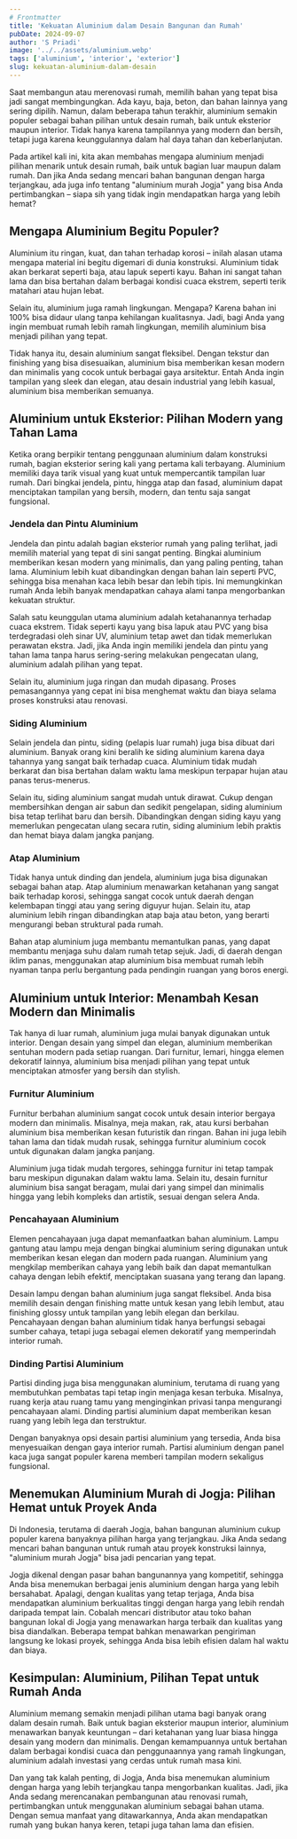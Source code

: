 ```yaml
---
# Frontmatter
title: 'Kekuatan Aluminium dalam Desain Bangunan dan Rumah'
pubDate: 2024-09-07
author: 'S Priadi'
image: '../../assets/aluminium.webp'
tags: ['aluminium', 'interior', 'exterior']
slug: kekuatan-aluminium-dalam-desain
---
```


Saat membangun atau merenovasi rumah, memilih bahan yang tepat bisa jadi sangat membingungkan. Ada kayu, baja, beton, dan bahan lainnya yang sering dipilih. Namun, dalam beberapa tahun terakhir, aluminium semakin populer sebagai bahan pilihan untuk desain rumah, baik untuk eksterior maupun interior. Tidak hanya karena tampilannya yang modern dan bersih, tetapi juga karena keunggulannya dalam hal daya tahan dan keberlanjutan.

Pada artikel kali ini, kita akan membahas mengapa aluminium menjadi pilihan menarik untuk desain rumah, baik untuk bagian luar maupun dalam rumah. Dan jika Anda sedang mencari bahan bangunan dengan harga terjangkau, ada juga info tentang "aluminium murah Jogja" yang bisa Anda pertimbangkan – siapa sih yang tidak ingin mendapatkan harga yang lebih hemat?

## Mengapa Aluminium Begitu Populer?

Aluminium itu ringan, kuat, dan tahan terhadap korosi – inilah alasan utama mengapa material ini begitu digemari di dunia konstruksi. Aluminium tidak akan berkarat seperti baja, atau lapuk seperti kayu. Bahan ini sangat tahan lama dan bisa bertahan dalam berbagai kondisi cuaca ekstrem, seperti terik matahari atau hujan lebat.

Selain itu, aluminium juga ramah lingkungan. Mengapa? Karena bahan ini 100% bisa didaur ulang tanpa kehilangan kualitasnya. Jadi, bagi Anda yang ingin membuat rumah lebih ramah lingkungan, memilih aluminium bisa menjadi pilihan yang tepat.

Tidak hanya itu, desain aluminium sangat fleksibel. Dengan tekstur dan finishing yang bisa disesuaikan, aluminium bisa memberikan kesan modern dan minimalis yang cocok untuk berbagai gaya arsitektur. Entah Anda ingin tampilan yang sleek dan elegan, atau desain industrial yang lebih kasual, aluminium bisa memberikan semuanya.

## Aluminium untuk Eksterior: Pilihan Modern yang Tahan Lama

Ketika orang berpikir tentang penggunaan aluminium dalam konstruksi rumah, bagian eksterior sering kali yang pertama kali terbayang. Aluminium memiliki daya tarik visual yang kuat untuk mempercantik tampilan luar rumah. Dari bingkai jendela, pintu, hingga atap dan fasad, aluminium dapat menciptakan tampilan yang bersih, modern, dan tentu saja sangat fungsional.

### Jendela dan Pintu Aluminium

Jendela dan pintu adalah bagian eksterior rumah yang paling terlihat, jadi memilih material yang tepat di sini sangat penting. Bingkai aluminium memberikan kesan modern yang minimalis, dan yang paling penting, tahan lama. Aluminium lebih kuat dibandingkan dengan bahan lain seperti PVC, sehingga bisa menahan kaca lebih besar dan lebih tipis. Ini memungkinkan rumah Anda lebih banyak mendapatkan cahaya alami tanpa mengorbankan kekuatan struktur.

Salah satu keunggulan utama aluminium adalah ketahanannya terhadap cuaca ekstrem. Tidak seperti kayu yang bisa lapuk atau PVC yang bisa terdegradasi oleh sinar UV, aluminium tetap awet dan tidak memerlukan perawatan ekstra. Jadi, jika Anda ingin memiliki jendela dan pintu yang tahan lama tanpa harus sering-sering melakukan pengecatan ulang, aluminium adalah pilihan yang tepat.

Selain itu, aluminium juga ringan dan mudah dipasang. Proses pemasangannya yang cepat ini bisa menghemat waktu dan biaya selama proses konstruksi atau renovasi.

### Siding Aluminium

Selain jendela dan pintu, siding (pelapis luar rumah) juga bisa dibuat dari aluminium. Banyak orang kini beralih ke siding aluminium karena daya tahannya yang sangat baik terhadap cuaca. Aluminium tidak mudah berkarat dan bisa bertahan dalam waktu lama meskipun terpapar hujan atau panas terus-menerus.

Selain itu, siding aluminium sangat mudah untuk dirawat. Cukup dengan membersihkan dengan air sabun dan sedikit pengelapan, siding aluminium bisa tetap terlihat baru dan bersih. Dibandingkan dengan siding kayu yang memerlukan pengecatan ulang secara rutin, siding aluminium lebih praktis dan hemat biaya dalam jangka panjang.

### Atap Aluminium

Tidak hanya untuk dinding dan jendela, aluminium juga bisa digunakan sebagai bahan atap. Atap aluminium menawarkan ketahanan yang sangat baik terhadap korosi, sehingga sangat cocok untuk daerah dengan kelembapan tinggi atau yang sering diguyur hujan. Selain itu, atap aluminium lebih ringan dibandingkan atap baja atau beton, yang berarti mengurangi beban struktural pada rumah.

Bahan atap aluminium juga membantu memantulkan panas, yang dapat membantu menjaga suhu dalam rumah tetap sejuk. Jadi, di daerah dengan iklim panas, menggunakan atap aluminium bisa membuat rumah lebih nyaman tanpa perlu bergantung pada pendingin ruangan yang boros energi.

## Aluminium untuk Interior: Menambah Kesan Modern dan Minimalis

Tak hanya di luar rumah, aluminium juga mulai banyak digunakan untuk interior. Dengan desain yang simpel dan elegan, aluminium memberikan sentuhan modern pada setiap ruangan. Dari furnitur, lemari, hingga elemen dekoratif lainnya, aluminium bisa menjadi pilihan yang tepat untuk menciptakan atmosfer yang bersih dan stylish.

### Furnitur Aluminium

Furnitur berbahan aluminium sangat cocok untuk desain interior bergaya modern dan minimalis. Misalnya, meja makan, rak, atau kursi berbahan aluminium bisa memberikan kesan futuristik dan ringan. Bahan ini juga lebih tahan lama dan tidak mudah rusak, sehingga furnitur aluminium cocok untuk digunakan dalam jangka panjang.

Aluminium juga tidak mudah tergores, sehingga furnitur ini tetap tampak baru meskipun digunakan dalam waktu lama. Selain itu, desain furnitur aluminium bisa sangat beragam, mulai dari yang simpel dan minimalis hingga yang lebih kompleks dan artistik, sesuai dengan selera Anda.

### Pencahayaan Aluminium

Elemen pencahayaan juga dapat memanfaatkan bahan aluminium. Lampu gantung atau lampu meja dengan bingkai aluminium sering digunakan untuk memberikan kesan elegan dan modern pada ruangan. Aluminium yang mengkilap memberikan cahaya yang lebih baik dan dapat memantulkan cahaya dengan lebih efektif, menciptakan suasana yang terang dan lapang.

Desain lampu dengan bahan aluminium juga sangat fleksibel. Anda bisa memilih desain dengan finishing matte untuk kesan yang lebih lembut, atau finishing glossy untuk tampilan yang lebih elegan dan berkilau. Pencahayaan dengan bahan aluminium tidak hanya berfungsi sebagai sumber cahaya, tetapi juga sebagai elemen dekoratif yang memperindah interior rumah.

### Dinding Partisi Aluminium

Partisi dinding juga bisa menggunakan aluminium, terutama di ruang yang membutuhkan pembatas tapi tetap ingin menjaga kesan terbuka. Misalnya, ruang kerja atau ruang tamu yang menginginkan privasi tanpa mengurangi pencahayaan alami. Dinding partisi aluminium dapat memberikan kesan ruang yang lebih lega dan terstruktur.

Dengan banyaknya opsi desain partisi aluminium yang tersedia, Anda bisa menyesuaikan dengan gaya interior rumah. Partisi aluminium dengan panel kaca juga sangat populer karena memberi tampilan modern sekaligus fungsional.

## Menemukan Aluminium Murah di Jogja: Pilihan Hemat untuk Proyek Anda

Di Indonesia, terutama di daerah Jogja, bahan bangunan aluminium cukup populer karena banyaknya pilihan harga yang terjangkau. Jika Anda sedang mencari bahan bangunan untuk rumah atau proyek konstruksi lainnya, "aluminium murah Jogja" bisa jadi pencarian yang tepat.

Jogja dikenal dengan pasar bahan bangunannya yang kompetitif, sehingga Anda bisa menemukan berbagai jenis aluminium dengan harga yang lebih bersahabat. Apalagi, dengan kualitas yang tetap terjaga, Anda bisa mendapatkan aluminium berkualitas tinggi dengan harga yang lebih rendah daripada tempat lain. Cobalah mencari distributor atau toko bahan bangunan lokal di Jogja yang menawarkan harga terbaik dan kualitas yang bisa diandalkan. Beberapa tempat bahkan menawarkan pengiriman langsung ke lokasi proyek, sehingga Anda bisa lebih efisien dalam hal waktu dan biaya.

## Kesimpulan: Aluminium, Pilihan Tepat untuk Rumah Anda

Aluminium memang semakin menjadi pilihan utama bagi banyak orang dalam desain rumah. Baik untuk bagian eksterior maupun interior, aluminium menawarkan banyak keuntungan – dari ketahanan yang luar biasa hingga desain yang modern dan minimalis. Dengan kemampuannya untuk bertahan dalam berbagai kondisi cuaca dan penggunaannya yang ramah lingkungan, aluminium adalah investasi yang cerdas untuk rumah masa kini.

Dan yang tak kalah penting, di Jogja, Anda bisa menemukan aluminium dengan harga yang lebih terjangkau tanpa mengorbankan kualitas. Jadi, jika Anda sedang merencanakan pembangunan atau renovasi rumah, pertimbangkan untuk menggunakan aluminium sebagai bahan utama. Dengan semua manfaat yang ditawarkannya, Anda akan mendapatkan rumah yang bukan hanya keren, tetapi juga tahan lama dan efisien.
